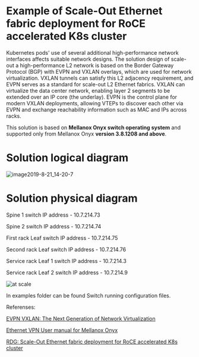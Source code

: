 

# Example of Scale-Out Ethernet fabric deployment for RoCE accelerated K8s cluster

Kubernetes pods' use of several additional high-performance network interfaces affects suitable network designs.
The solution design of scale-out a high-performance L2 network is based on the Border Gateway Protocol (BGP) with EVPN and VXLAN overlays, which are used for network virtualization. VXLAN tunnels can satisfy this L2 adjacency requirement, and EVPN serves as a standard for scale-out L2 Ethernet fabrics. VXLAN can virtualize the data center network, enabling layer 2 segments to be extended over an IP core (the underlay). EVPN is the control plane for modern VXLAN deployments, allowing VTEPs to discover each other via EVPN and exchange reachability information such as MAC and IPs across racks.

This solution is based on **Mellanox Onyx switch operating system** and supported only from Mellanox Onyx **version 3.8.1208 and above**.

# Solution logical diagram

![image2019-8-21_14-20-7](https://user-images.githubusercontent.com/29685932/63932904-d920fe00-ca60-11e9-929b-390ba96014b1.png)

# Solution physical diagram 

Spine 1 switch IP address - 10.7.214.73

Spine 2 switch IP address - 10.7.214.74

First rack Leaf switch IP address - 10.7.214.75

Second rack Leaf switch IP address - 10.7.214.76

Service rack Leaf 1 switch IP address - 10.7.214.3

Service rack Leaf 2 switch IP address - 10.7.214.9

![at scale](https://user-images.githubusercontent.com/29685932/63930381-e982aa00-ca5b-11e9-91de-08b8be0a821b.JPG)

In examples folder can be found Switch running configuration files.

Referenses:

[EVPN VXLAN: The Next Generation of Network Virtualization](https://www.mellanox.com/campaigns/2018/the-next-generation-of-network-virtualization-with-evpn-vxlan/)

[Ethernet VPN User manual for Mellanox Onyx](https://docs.mellanox.com/pages/viewpage.action?pageId=15054377#EthernetVPN(EVPN)-L2Configuration,MLAGandVLANs)

[RDG: Scale-Out Ethernet fabric deployment for RoCE accelerated K8s cluster](https://docs.mellanox.com/pages/viewpage.action?pageId=18483472)
